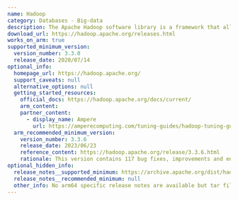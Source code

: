 ```yaml
---
name: Hadoop
category: Databases - Big-data
description: The Apache Hadoop software library is a framework that allows for distributed processing of large data sets across clusters of computers using simple programming models.
download_url: https://hadoop.apache.org/releases.html
works_on_arm: true
supported_minimum_version:
  version_number: 3.3.0
  release_date: 2020/07/14
optional_info:
  homepage_url: https://hadoop.apache.org/
  support_caveats: null
  alternative_options: null
  getting_started_resources:
    official_docs: https://hadoop.apache.org/docs/current/
    arm_content:
    partner_content:
      - display_name: Ampere
        url: https://amperecomputing.com/tuning-guides/hadoop-tuning-guide-on-bare-metal
  arm_recommended_minimum_version:
    version_number: 3.3.6
    release_date: 2023/06/23
    reference_content: https://hadoop.apache.org/release/3.3.6.html
    rationale: This version contains 117 bug fixes, improvements and enhancements, published Software Bill of Materials (SBOM) using CycloneDX Maven plugin, moved a number of HDFS-specific APIs to Hadoop Common to make it possible for certain applications that depend on HDFS semantics to run on other Hadoop compatible file systems. HDFS Router-Router Based Federation now supports storing delegation tokens on MySQL, which improves token operation through over the original Zookeeper-based implementation.
optional_hidden_info:
  release_notes__supported_minimum: https://archive.apache.org/dist/hadoop/common/hadoop-3.3.0/
  release_notes__recommended_minimum: null
  other_info: No arm64 specific release notes are available but tar file is released for ARM64 from v3.3.0 version.
---
```

